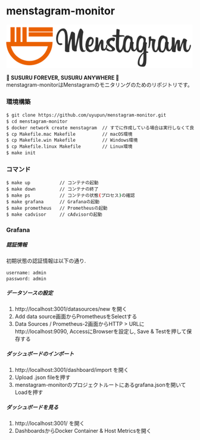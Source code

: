 # menstagram-monitor

<img src="logo.png" width="500">

**🍜 SUSURU FOREVER, SUSURU ANYWHERE 🍜**  
menstagram-monitorはMenstagramのモニタリングのためのリポジトリです。

### 環境構築

```bash
$ git clone https://github.com/uyupun/menstagram-monitor.git
$ cd menstagram-monitor
$ docker network create menstagram  // すでに作成している場合は実行しなくて良い
$ cp Makefile.mac Makefile          // macOS環境
$ cp Makefile.win Makefile          // Windows環境
$ cp Makefile.linux Makefile        // Linux環境
$ make init
```

### コマンド

```bash
$ make up           // コンテナの起動
$ make down         // コンテナの終了
$ make ps           // コンテナの状態(プロセス)の確認
$ make grafana      // Grafanaの起動
$ make prometheus   // Prometheusの起動
$ make cadvisor     // cAdvisorの起動
```

### Grafana

##### 認証情報
初期状態の認証情報は以下の通り.

```
username: admin
password: admin
```

##### データソースの設定
1. http://localhost:3001/datasources/new を開く
2. Add data source画面からPrometheusをSelectする
3. Data Sources / Prometheus-2画面からHTTP > URLにhttp://localhost:9090, AccessにBrowserを設定し, Save & Testを押して保存する

##### ダッシュボードのインポート
1. http://localhost:3001/dashboard/import を開く
2. Upload .json fileを押す
3. menstagram-monitorのプロジェクトルートにあるgrafana.jsonを開いてLoadを押す

##### ダッシュボードを見る
1. http://localhost:3001/ を開く
2. DashboardsからDocker Container & Host Metricsを開く
